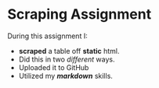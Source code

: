 # Scraping Assignment

During this assignment I:
* **scraped** a table off **static** html.
* Did this in two *different* ways.
* Uploaded it to GitHub
* Utilized my ***markdown*** skills.
